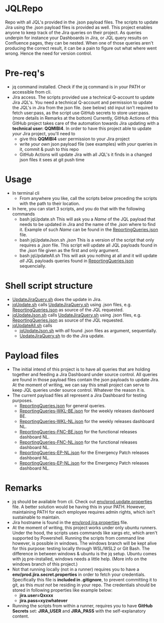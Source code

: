 # JQLRepo
Repo with all JQL's provided in the .json payload files. 
The scripts to update Jira using the .json payload files is provided as well. 
This project enables anyone to keep track of the Jira queries on their project. 
As queries underpin for instance your Dashboards in Jira, or JQL query results on Confluence pages, they can be nested. 
When one of those queries aren't producing the correct result, it can be a pain to figure out what where went wrong. 
Hence the need for version control.

# Pre-req's
* jq command installed.  Check if the jq command is in your PATH or accessible from cli. 
* Jira access. The scripts provided use a technical Q-account to update Jira JQL's.
You need a technical Q-account and permission to update the JQL's in Jira from the json file. (see below)
std input isn't required to fetch user:pass, as the script use GitHub secrets to store user:pass. (more details in Remarks at the bottom)
Currently, GitHub Actions of this GitHub project takes care of the automation towards Jira updating with a **technical user:  QQMIBI4**.
In order to have this project able to update *your* Jira project, you'll need to  
  - give this **QQMIBI4** user permission to your Jira project
  - write *your own* json payload file (see examples) with *your* queries in it, commit & push to this repo
  - GitHub Actions will update Jira with all JQL's it finds in a changed json files it sees at git push time
  
# Usage
* In terminal cli 
  - From anywhere you like, call the scripts below preceding the scripts with the path to their location. 
* In here, you can start 3 scripts, and you do that with the following commands 
  - bash jqUpdate.sh
This will ask you a *Name* of the JQL payload that needs to be updated in Jira and the name of the *.json* where to find it. Example of such *Name* can be found in the [ReportingQueries.json](./JiraReporting/ReportingQueries.json) file. 
  - bash jqUpdateJson.sh *.json*
This is a version of the script that only requires a *.json* file. This script will update all JQL payloads found in the *.json* file given as the first and only argument. 
  - bash jqUpdateAll.sh
This will ask you nothing at all and it will update *all* JQL payloads queries found in [ReportingQueries.json](./JiraReporting/ReportingQueries.json) sequencially. 

# Shell script structure
* [UpdateJiraQuery.sh](./JiraReporting/UpdateJiraQuery.sh) does the update in Jira.
* [jqUpdate.sh](./JiraReporting/jqUpdate.sh) calls [UpdateJiraQuery.sh](./JiraReporting/UpdateJiraQuery.sh) using .json files, e.g. [ReportingQueries.json](./JiraReporting/ReportingQueries.json) as source of the JQL requested.
* [jqUpdateJson.sh](./JiraReporting/jqUpdateJson.sh) calls [UpdateJiraQuery.sh](./JiraReporting/UpdateJiraQuery.sh) using .json files, e.g. [ReportingQueries.json](./JiraReporting/ReportingQueries.json) as source of the JQL requested.
* [jqUpdateAll.sh](./JiraReporting/jqUpdateAll.sh) calls 
  - [jqUpdateJson.sh](./JiraReporting/jqUpdateJson.sh) with *all* found .json files as argument, sequentially.
  - [UpdateJiraQuery.sh](./JiraReporting/UpdateJiraQuery.sh) to do the Jira update.

# Payload files
* The initial intend of this project is to have all queries that are holding together and feeding a Jira Dashboard under source control.
All queries are found in those payload files contain the json payloads to update Jira.
At the moment of writing, we can say this small project can serve to keep JQL queries under source control.  Whatever the reason it is. 
* The current payload files all represent a Jira Dashboard for testing purposes. 
  - [ReportingQueries.json](./JiraReporting/payload/ReportingQueries.json) for general queries.
  - [ReportingQueries-WKL-BE.json](./JiraReporting/payload/ReportingQueries-WKL-BE.json) for the weekly releases dashboard BE.
  - [ReportingQueries-WKL-NL.json](./JiraReporting/payload/ReportingQueries-WKL-NL.json) for the weekly releases dashboard NL.
  - [ReportingQueries-FNC-BE.json](./JiraReporting/payload/ReportingQueries-FNC-BE.json) for the functional releases dashboard NL.
  - [ReportingQueries-FNC-NL.json](./JiraReporting/payload/ReportingQueries-FNC-NL.json) for the functional releases dashboard NL.
  - [ReportingQueries-EP-NL.json](./JiraReporting/payload/ReportingQueries-EP-BE.json) for the Emergency Patch releases dashboard NL.
  - [ReportingQueries-EP-NL.json](./JiraReporting/payload/ReportingQueries-EP-NL.json) for the Emergency Patch releases dashboard NL.

# Remarks
* jq should be available from cli. Check out [env/prod.update.properties](./JiraReporting/env/prod.update.properties) file. 
A better solution would be having this in your PATH. 
However, maintaining PATH for each employee requires admin rights, which isn't sustainable to maintain. 
* Jira hostname is found in the [env/prod.jira.properties](./JiraReporting/env/prod.jira.properties) file.
* At the moment of writing, this project works under only ubuntu runners. 
Under the hood, the scripts uses commands like xargs etc, which aren't supported by Powershell.
Running the scripts from command line however, is possible in windows. The windows branch will be kept alive for this purpose: testing locally through WSL/WSL2 or Git Bash. 
The difference in between windows & ubuntu is the jq setup. 
Ubuntu comes with jq pre-installed, windows needs a little help. (More info on the windows branch of this project.) 
* Not that running locally (not in a runner) requires you to have a **env/prod.jira.secret.properties** in order to fetch your credentials. 
Specifically this file is **included in .gitignore**, to prevent committing it to git, as this *must not* be residing in your repo. 
The credentials should be stored in following properties like example below: 
  - **jira.user=Qxxxx**
  - **jira.pass=xyzwhatever**
* Running the scripts from within a runner, requires you to have **GitHub Secrets** set: **JIRA_USER** and **JIRA_PASS** with the self-explanatory content. 
